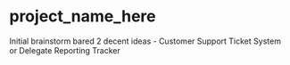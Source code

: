 # project_name_here
Initial brainstorm bared 2 decent ideas - Customer Support Ticket System or Delegate Reporting Tracker
